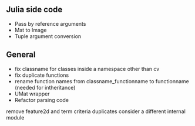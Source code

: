 
## Julia side code
 - Pass by reference arguments
 - Mat to Image
 - Tuple argument conversion

## General
 - fix classname for classes inside a namespace other than cv
 - fix duplicate functions
 - rename function names from classname_functionname to functionname (needed for intheritance)
 - UMat wrapper
 - Refactor parsing code


remove feature2d and term criteria duplicates
consider a different internal module
